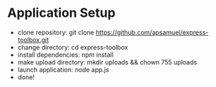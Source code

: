 # Application Setup

- clone repository: git clone https://github.com/apsamuel/express-toolbox.git
- change directory: cd express-toolbox
- install dependencies: npm install
- make upload directory: mkdir uploads && chown 755 uploads
- launch application: node app.js
- done!
